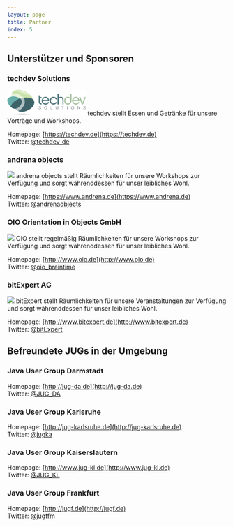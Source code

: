 ```yaml
---
layout: page
title: Partner
index: 5
---
```


## Unterstützer und Sponsoren

### techdev Solutions 

<img src="/public/img/techdev-logo.png" />
techdev stellt Essen und Getränke für unsere Vorträge und Workshops.

Homepage: [https://techdev.de](https://techdev.de)<br />
Twitter:  [@techdev_de](https://twitter.com/techdev_de)

### andrena objects 

<img src="/public/img/andrena-logo.png" />
andrena objects stellt Räumlichkeiten für unsere Workshops zur Verfügung und sorgt währenddessen für unser leibliches Wohl.
 
Homepage: [https://www.andrena.de](https://www.andrena.de)<br />
Twitter:  [@andrenaobjects](https://twitter.com/andrenaobjects)

### OIO Orientation in Objects GmbH

<img src="/public/img/oio-logo.png" />
OIO stellt regelmäßig Räumlichkeiten für unsere Workshops zur Verfügung und sorgt währenddessen für unser leibliches Wohl.

Homepage: [http://www.oio.de](http://www.oio.de)<br />
Twitter:  [@oio_braintime](https://twitter.com/oio_braintime)

### bitExpert AG

<img src="/public/img/bitexpert-logo.png" />
bitExpert stellt Räumlichkeiten für unsere Veranstaltungen zur Verfügung und sorgt währenddessen für unser leibliches Wohl.

Homepage: [http://www.bitexpert.de](http://www.bitexpert.de)<br />
Twitter:  [@bitExpert](https://twitter.com/bitExpert)

## Befreundete JUGs in der Umgebung

### Java User Group Darmstadt

Homepage: [http://jug-da.de](http://jug-da.de)<br />
Twitter:  [@JUG_DA](https://twitter.com/JUG_DA)

### Java User Group Karlsruhe

Homepage: [http://jug-karlsruhe.de](http://jug-karlsruhe.de)<br />
Twitter:  [@jugka](https://twitter.com/jugka)

### Java User Group Kaiserslautern

Homepage: [http://www.jug-kl.de](http://www.jug-kl.de)<br />
Twitter:  [@JUG_KL](https://twitter.com/JUG_KL)

### Java User Group Frankfurt

Homepage: [http://jugf.de](http://jugf.de)<br />
Twitter:  [@jugffm](https://twitter.com/jugffm)
